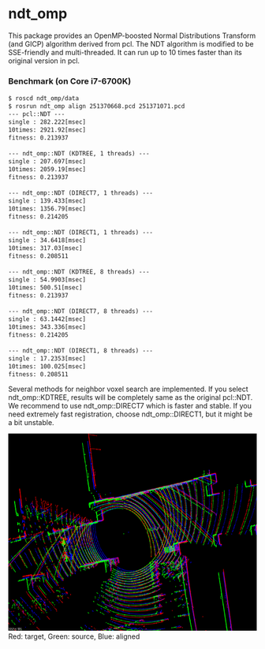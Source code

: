 # ndt_omp
This package provides an OpenMP-boosted Normal Distributions Transform (and GICP) algorithm derived from pcl. The NDT algorithm is modified to be SSE-friendly and multi-threaded. It can run up to 10 times faster than its original version in pcl.

### Benchmark (on Core i7-6700K)
```
$ roscd ndt_omp/data
$ rosrun ndt_omp align 251370668.pcd 251371071.pcd
--- pcl::NDT ---
single : 282.222[msec]
10times: 2921.92[msec]
fitness: 0.213937

--- ndt_omp::NDT (KDTREE, 1 threads) ---
single : 207.697[msec]
10times: 2059.19[msec]
fitness: 0.213937

--- ndt_omp::NDT (DIRECT7, 1 threads) ---
single : 139.433[msec]
10times: 1356.79[msec]
fitness: 0.214205

--- ndt_omp::NDT (DIRECT1, 1 threads) ---
single : 34.6418[msec]
10times: 317.03[msec]
fitness: 0.208511

--- ndt_omp::NDT (KDTREE, 8 threads) ---
single : 54.9903[msec]
10times: 500.51[msec]
fitness: 0.213937

--- ndt_omp::NDT (DIRECT7, 8 threads) ---
single : 63.1442[msec]
10times: 343.336[msec]
fitness: 0.214205

--- ndt_omp::NDT (DIRECT1, 8 threads) ---
single : 17.2353[msec]
10times: 100.025[msec]
fitness: 0.208511
```

Several methods for neighbor voxel search are implemented. If you select ndt_omp::KDTREE, results will be completely same as the original pcl::NDT. We recommend to use ndt_omp::DIRECT7 which is faster and stable. If you need extremely fast registration, choose ndt_omp::DIRECT1, but it might be a bit unstable.

<img src="data/screenshot.png" height="400pix" /><br>
Red: target, Green: source, Blue: aligned
